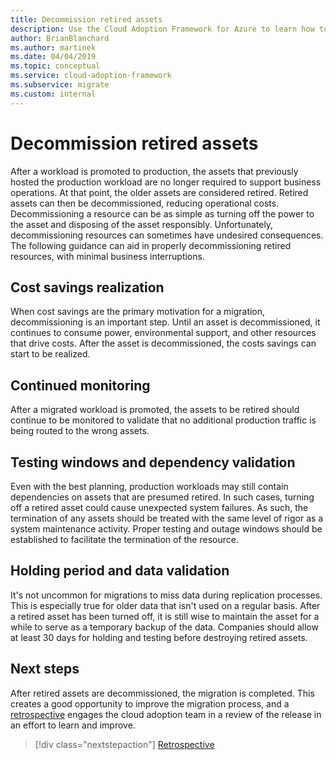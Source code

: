 ```yaml
---
title: Decommission retired assets
description: Use the Cloud Adoption Framework for Azure to learn how to properly decommission retired resources with minimal business interruptions.
author: BrianBlanchard
ms.author: martinek
ms.date: 04/04/2019
ms.topic: conceptual
ms.service: cloud-adoption-framework
ms.subservice: migrate
ms.custom: internal
---
```


# Decommission retired assets

After a workload is promoted to production, the assets that previously hosted the production workload are no longer required to support business operations. At that point, the older assets are considered retired. Retired assets can then be decommissioned, reducing operational costs. Decommissioning a resource can be as simple as turning off the power to the asset and disposing of the asset responsibly. Unfortunately, decommissioning resources can sometimes have undesired consequences. The following guidance can aid in properly decommissioning retired resources, with minimal business interruptions.

## Cost savings realization

When cost savings are the primary motivation for a migration, decommissioning is an important step. Until an asset is decommissioned, it continues to consume power, environmental support, and other resources that drive costs. After the asset is decommissioned, the costs savings can start to be realized.

## Continued monitoring

After a migrated workload is promoted, the assets to be retired should continue to be monitored to validate that no additional production traffic is being routed to the wrong assets.

## Testing windows and dependency validation

Even with the best planning, production workloads may still contain dependencies on assets that are presumed retired. In such cases, turning off a retired asset could cause unexpected system failures. As such, the termination of any assets should be treated with the same level of rigor as a system maintenance activity. Proper testing and outage windows should be established to facilitate the termination of the resource.

## Holding period and data validation

It's not uncommon for migrations to miss data during replication processes. This is especially true for older data that isn't used on a regular basis. After a retired asset has been turned off, it is still wise to maintain the asset for a while to serve as a temporary backup of the data. Companies should allow at least 30 days for holding and testing before destroying retired assets.

## Next steps

After retired assets are decommissioned, the migration is completed. This creates a good opportunity to improve the migration process, and a [retrospective](./retrospective.md) engages the cloud adoption team in a review of the release in an effort to learn and improve.

> [!div class="nextstepaction"]
> [Retrospective](./retrospective.md)
